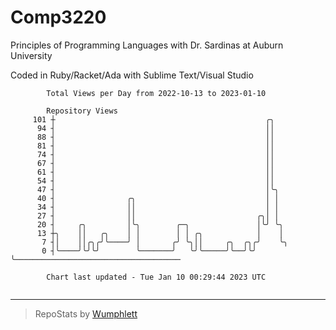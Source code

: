 # Comp3220

Principles of Programming Languages with Dr. Sardinas at Auburn University

Coded in Ruby/Racket/Ada with Sublime Text/Visual Studio

```
        Total Views per Day from 2022-10-13 to 2023-01-10

        Repository Views
     101 ┼                                               ╭╮
      94 ┤                                               ││
      88 ┤                                               ││
      81 ┤                                               ││
      74 ┤                                               ││
      67 ┤                                               ││
      61 ┤                                               ││
      54 ┤                                               ││
      47 ┤                                               │╰╮
      40 ┤                ╭╮                             │ │
      34 ┤                ││                             │ │
      27 ┤                ││                           ╭╮│ │
      20 ┤     ╭╮         │╰╮        ╭─╮               │╰╯ ╰╮
      13 ┼╮    ││   ╭╮    │ │        │ │ ╭╮            │    │
       7 ┤│    ││╭╮╭╯╰────╯ │       ╭╯ ╰╮││     ╭╮  ╭╮╭╯    ╰╮
       0 ┤╰────╯╰╯╰╯        ╰───────╯   ╰╯╰─────╯╰──╯╰╯      ╰─────────────────────────────────────

        Chart last updated - Tue Jan 10 00:29:44 2023 UTC
        
```

---

> RepoStats by [Wumphlett](https://github.com/Wumphlett)
